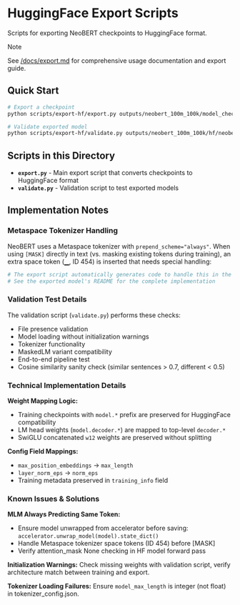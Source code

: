 # HuggingFace Export Scripts

Scripts for exporting NeoBERT checkpoints to HuggingFace format.

> [!NOTE]
> See [/docs/export.md](/docs/export.md) for comprehensive usage documentation and export guide.

## Quick Start

```bash
# Export a checkpoint
python scripts/export-hf/export.py outputs/neobert_100m_100k/model_checkpoints/100000

# Validate exported model
python scripts/export-hf/validate.py outputs/neobert_100m_100k/hf/neobert_100m_100k_100000
```

## Scripts in this Directory

- **`export.py`** - Main export script that converts checkpoints to HuggingFace format
- **`validate.py`** - Validation script to test exported models

## Implementation Notes

### Metaspace Tokenizer Handling

NeoBERT uses a Metaspace tokenizer with `prepend_scheme="always"`. When using `[MASK]` directly in text (vs. masking existing tokens during training), an extra space token (▁, ID 454) is inserted that needs special handling:

```python
# The export script automatically generates code to handle this in the README
# See the exported model's README for the complete implementation
```

### Validation Test Details

The validation script (`validate.py`) performs these checks:
- File presence validation
- Model loading without initialization warnings
- Tokenizer functionality
- MaskedLM variant compatibility
- End-to-end pipeline test
- Cosine similarity sanity check (similar sentences > 0.7, different < 0.5)

### Technical Implementation Details

**Weight Mapping Logic:**
- Training checkpoints with `model.*` prefix are preserved for HuggingFace compatibility
- LM head weights (`model.decoder.*`) are mapped to top-level `decoder.*`
- SwiGLU concatenated `w12` weights are preserved without splitting

**Config Field Mappings:**
- `max_position_embeddings` → `max_length`
- `layer_norm_eps` → `norm_eps`
- Training metadata preserved in `training_info` field

### Known Issues & Solutions

**MLM Always Predicting Same Token:**
- Ensure model unwrapped from accelerator before saving: `accelerator.unwrap_model(model).state_dict()`
- Handle Metaspace tokenizer space tokens (ID 454) before [MASK]
- Verify attention_mask None checking in HF model forward pass

**Initialization Warnings:**
Check missing weights with validation script, verify architecture match between training and export.

**Tokenizer Loading Failures:**
Ensure `model_max_length` is integer (not float) in tokenizer_config.json.